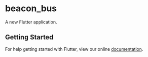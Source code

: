 # beacon_bus

A new Flutter application.

## Getting Started

For help getting started with Flutter, view our online
[documentation](https://flutter.io/).
